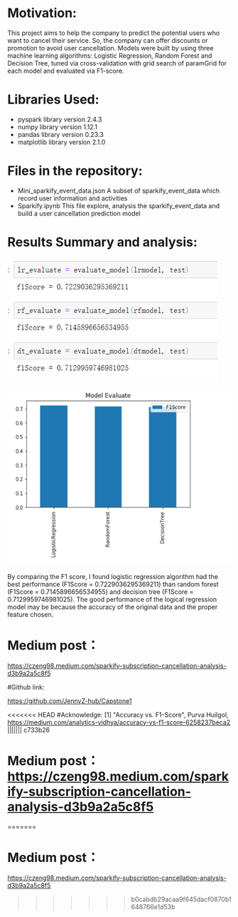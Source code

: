 # Motivation:
This project aims to help the company to predict the potential users who want to cancel their service. So, the company can offer discounts or promotion to avoid user cancellation.
Models were built by using three machine learning algorithms: Logistic Regression, Random Forest and Decision Tree, tuned via cross-validation with grid search of paramGrid for each model and evaluated via F1-score.

# Libraries Used:

- pyspark library version 2.4.3
- numpy library version 1.12.1
- pandas library version 0.23.3
- matplotlib library version 2.1.0

# Files in the repository:

- Mini_sparkify_event_data.json
   A subset of sparkify_event_data which record user information and activities
- Sparkify.ipynb
   This file explore, analysis the sparkify_event_data and build a user cancellation prediction model

# Results Summary and analysis:

![alt text](figure1.png)

![alt text](figure2.png)

By comparing the F1 score, I found logistic regression algorithm had the best performance (F1Score = 0.7229036295369211) than random forest (F1Score = 0.7145896656534955) and decision tree (F1Score = 0.7129959746981025).
The good performance of the logical regression model may be because the accuracy of the original data and the proper feature chosen.

# Medium post： 

https://czeng98.medium.com/sparkify-subscription-cancellation-analysis-d3b9a2a5c8f5

#Github link:  

https://github.com/JennyZ-hub/Capstone1

<<<<<<< HEAD
#Acknowledge:
[1] "Accuracy vs. F1-Score", Purva Huilgol, https://medium.com/analytics-vidhya/accuracy-vs-f1-score-6258237beca2
||||||| c733b26
# Medium post： https://czeng98.medium.com/sparkify-subscription-cancellation-analysis-d3b9a2a5c8f5
=======
# Medium post： 
https://czeng98.medium.com/sparkify-subscription-cancellation-analysis-d3b9a2a5c8f5
>>>>>>> b0cabdb29acaa9f645dacf0870b1648766e1d53b
